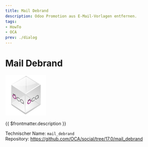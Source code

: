 ```yaml
---
title: Mail Debrand
description: Odoo Promotion aus E-Mail-Vorlagen entfernen.
tags:
- HowTo
- OCA
prev: ./dialog
---
```

# Mail Debrand
![icon_oca_app](attachments/icon_oca_app.png)

{{ $frontmatter.description }}

Technischer Name: `mail_debrand`\
Repository: <https://github.com/OCA/social/tree/17.0/mail_debrand>
